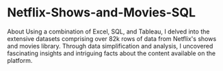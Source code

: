 # Netflix-Shows-and-Movies-SQL
About Using a combination of Excel, SQL, and Tableau, I delved into the extensive datasets comprising over 82k rows of data from Netflix's shows and movies library. Through data simplification and analysis, I uncovered fascinating insights and intriguing facts about the content available on the platform.

